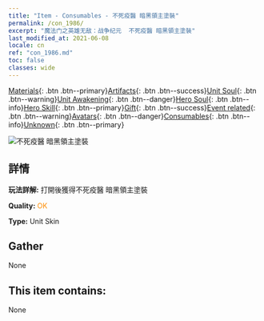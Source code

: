 ```yaml
---
title: "Item - Consumables - 不死疫醫 暗黑領主塗裝"
permalink: /con_1986/
excerpt: "魔法门之英雄无敌：战争纪元  不死疫醫 暗黑領主塗裝"
last_modified_at: 2021-06-08
locale: cn
ref: "con_1986.md"
toc: false
classes: wide
---
```

 [Materials](/ItemsCN/){: .btn .btn--primary}[Artifacts](/ItemsCN/Artifacts/){: .btn .btn--success}[Unit Soul](/ItemsCN/UnitSoul/){: .btn .btn--warning}[Unit Awakening](/ItemsCN/UnitAwakening/){: .btn .btn--danger}[Hero Soul](/ItemsCN/HeroSoul/){: .btn .btn--info}[Hero Skill](/ItemsCN/HeroSkill/){: .btn .btn--primary}[Gift](/ItemsCN/Gift/){: .btn .btn--success}[Event related](/ItemsCN/Events/){: .btn .btn--warning}[Avatars](/ItemsCN/Avatars/){: .btn .btn--danger}[Consumables](/ItemsCN/Consumables/){: .btn .btn--info}[Unknown](/ItemsCN/Unknown/){: .btn .btn--primary}

 ![不死疫醫 暗黑領主塗裝](/images/u/ti_sishendiancangpifu.jpg)

## 詳情
 **玩法詳解:** 打開後獲得不死疫醫 暗黑領主塗裝

 **Quality:** <span style="color: #FF8C00">OK</span>

 **Type:** Unit Skin

## Gather

  None

## This item contains:

  None

